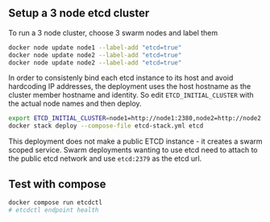 
## Setup a 3 node etcd cluster

To run a 3 node cluster, choose 3 swarm nodes and label them

```bash
docker node update node1 --label-add "etcd=true"
docker node update node2 --label-add "etcd=true"
docker node update node2 --label-add "etcd=true"
```

In order to consistenly bind each etcd instance to its host and avoid hardcoding IP addresses, the deployment uses the host hostname as the cluster member hostname and identity. So edit `ETCD_INITIAL_CLUSTER` with the actual node names and then deploy.

```bash
export ETCD_INITIAL_CLUSTER=node1=http://node1:2380,node2=http://node2:2380,node3=http://node3:2380
docker stack deploy --compose-file etcd-stack.yml etcd
```

This deployment does not make a public ETCD instance - it creates a swarm scoped service. Swarm deployments wanting to use etcd need to attach to the public etcd network and use `etcd:2379` as the etcd url.

## Test with compose

```bash
docker compose run etcdctl
# etcdctl endpoint health
```
